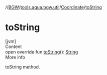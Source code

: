 //[BGW](../../../index.md)/[tools.aqua.bgw.util](../index.md)/[Coordinate](index.md)/[toString](to-string.md)



# toString  
[jvm]  
Content  
open override fun [toString](to-string.md)(): [String](https://kotlinlang.org/api/latest/jvm/stdlib/kotlin/-string/index.html)  
More info  


toString method.

  



